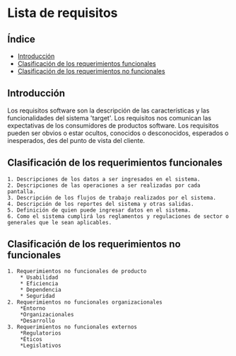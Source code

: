 # Lista de requisitos

## Índice
* [Introducción](#Introducción)
* [Clasificación de los requerimientos funcionales](#Clasificación-de-los-requerimientos-funcionales)
* [Clasificación de los requerimientos no funcionales](#Clasificación-de-los-requerimientos-no-funcionales)


## Introducción

  Los requisitos software son la descripción de las características y las funcionalidades del sistema 'target'. Los requisitos nos comunican las expectativas de los consumidores de productos software. Los requisitos pueden ser obvios o estar ocultos, conocidos o desconocidos, esperados o inesperados, des del punto de vista del cliente.
  
  
## Clasificación de los requerimientos funcionales

    1. Descripciones de los datos a ser ingresados en el sistema.
    2. Descripciones de las operaciones a ser realizadas por cada pantalla.
    3. Descripción de los flujos de trabajo realizados por el sistema.
    4. Descripción de los reportes del sistema y otras salidas.
    5. Definición de quien puede ingresar datos en el sistema.
    6. Como el sistema cumplirá los reglamentos y regulaciones de sector o generales que le sean aplicables.

## Clasificación de los requerimientos no funcionales

    1. Requerimientos no funcionales de producto     
        * Usabilidad
        * Eficiencia
        * Dependencia
        * Seguridad
    2. Requerimientos no funcionales organizacionales
        *Entorno
        *Organizacionales
        *Desarrollo
    3. Requerimientos no funcionales externos 
        *Regulatorios
        *Éticos
        *Legislativos

